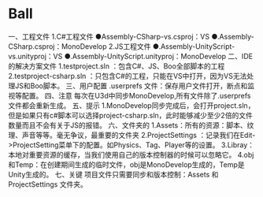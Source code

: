 # Ball


一、工程文件
1.C#工程文件
●Assembly-CSharp-vs.csproj：VS
●.Assembly-CSharp.csproj：MonoDevelop
2.JS工程文件
●.Assembly-UnityScript-vs.unityproj：VS
●.Assembly-UnityScript.unityproj：MonoDevelop
二、IDE的解决方案文件
1.testproject.sln ：包含C#、JS、Boo全部脚本的工程
2.testproject-csharp.sln ：只包含C#的工程，只能在VS中打开，因为VS无法处理JS和Boo脚本。
三、用户配置
.userprefs 文件：保存用户文件打开，断点和监视等配置。
四、注意
每次在U3d中同步MonoDevelop,所有文件除了.userprefs 文件都会重新生成。
五、提示
1.MonoDevelop同步完成后，会打开project.sln，但是如果只有c#脚本可以选择project-csharp.sln，此时能够减少至少2倍的文件数量而且不会有关于JS的报错。
六、文件夹的
1.Assets：所有的资源：脚本、纹理、声音等等。毫无争议，最重要的文件夹
2.ProjectSettings ：记录我们在Edit->ProjectSetting菜单下的配置。如Physics、Tag、Player等的设置。
3.Libray：本地对重要资源的缓存，当我们使用自己的版本控制器的时候可以忽略它。
4.obj和Temp：在创建期间生成的临时文件，obj是MonoDevelop生成的，Temp是Unity生成的。
七、关键
项目文件只需要同步和版本控制：Assets 和 ProjectSettings 文件夹。
